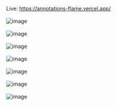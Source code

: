 Live: https://annotations-flame.vercel.app/
<br></br>
![image](https://github.com/user-attachments/assets/a2e9d5eb-3231-4e8c-aaa7-b9f247f56de9)<br><br/>
![image](https://github.com/user-attachments/assets/880c87ba-c649-4f5e-bde1-1f5e6decd400)<br><br/>
![image](https://github.com/user-attachments/assets/0ea828af-1515-48b1-accd-976f8a72a316)<br><br/>
![image](https://github.com/user-attachments/assets/0f85af79-6a23-4d16-8525-48d338864879)<br><br/>
![image](https://github.com/user-attachments/assets/e4b41610-43f7-4521-9c5f-7a73aa2bc21c)<br><br/>
![image](https://github.com/user-attachments/assets/5587d9cb-ff4c-41af-9657-e0cd68bd3a6f)<br><br/>
![image](https://github.com/user-attachments/assets/f86f8cd1-1d9c-437e-91eb-0540de154646)<br><br/>
